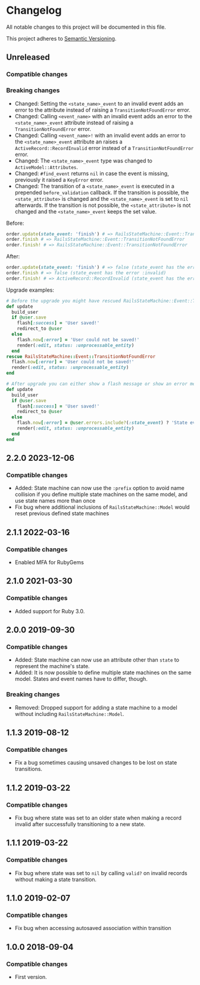 # Changelog
All notable changes to this project will be documented in this file.

This project adheres to [Semantic Versioning](http://semver.org/spec/v2.0.0.html).

## Unreleased

### Compatible changes

### Breaking changes

- Changed: Setting the `<state_name>_event` to an invalid event adds an error to the attribute instead of raising a `TransitionNotFoundError` error.
- Changed: Calling `<event_name>` with an invalid event adds an error to the `<state_name>_event` attribute instead of raising a `TransitionNotFoundError` error.
- Changed: Calling `<event_name>!` with an invalid event adds an error to the `<state_name>_event` attribute an raises a `ActiveRecord::RecordInvalid` error instead of a `TransitionNotFoundError` error.
- Changed: The `<state_name>_event` type was changed to `ActiveModel::Attributes`.
- Changed: `#find_event` returns `nil` in case the event is missing, previously it raised a `KeyError` error.
- Changed: The transition of a `<state_name>_event` is executed in a prepended `before_validation` callback. If the transition is possible, the `<state_attribute>` is changed and the `<state_name>_event` is set to `nil` afterwards. If the transition is not possible, the `<state_attribute>` is not changed and the `<state_name>_event` keeps the set value.

Before:

```ruby
order.update(state_event: 'finish') # => RailsStateMachine::Event::TransitionNotFoundError
order.finish # => RailsStateMachine::Event::TransitionNotFoundError
order.finish! # => RailsStateMachine::Event::TransitionNotFoundError
```

After:

```ruby
order.update(state_event: 'finish') # => false (state_event has the error :invalid)
order.finish # => false (state_event has the error :invalid)
order.finish! # => ActiveRecord::RecordInvalid (state_event has the error :invalid)
```

Upgrade examples:

```ruby
# Before the upgrade you might have rescued RailsStateMachine::Event::TransitionNotFoundError in e.g. a controller
def update
  build_user
  if @user.save
    flash[:success] = 'User saved!'
    redirect_to @user
  else
    flash.now[:error] = 'User could not be saved!'
    render(:edit, status: :unprocessable_entity)
  end
rescue RailsStateMachine::Event::TransitionNotFoundError
  flash.now[:error] = 'User could not be saved!'
  render(:edit, status: :unprocessable_entity)
end

# After upgrade you can either show a flash message or show an error message in your view for the <state>_event attribute
def update
  build_user
  if @user.save
    flash[:success] = 'User saved!'
    redirect_to @user
  else
    flash.now[:error] = @user.errors.include?(:state_event) ? 'State event not valid anymore, maybe reload the page?' : 'User could not be saved!'
    render(:edit, status: :unprocessable_entity)
  end
end
```

## 2.2.0 2023-12-06

### Compatible changes

- Added: State machine can now use the `:prefix` option to avoid name collision if you define multiple state machines
  on the same model, and use state names more than once
- Fix bug where additional inclusions of `RailsStateMachine::Model` would reset previous defined state machines

## 2.1.1 2022-03-16

### Compatible changes

- Enabled MFA for RubyGems

## 2.1.0 2021-03-30

### Compatible changes

- Added support for Ruby 3.0.

## 2.0.0 2019-09-30

### Compatible changes

- Added: State machine can now use an attribute other than `state` to represent the machine's state.
- Added: It is now possible to define multiple state machines on the same model. States and event names
  have to differ, though.

### Breaking changes

- Removed: Dropped support for adding a state machine to a model without including `RailsStateMachine::Model`.


## 1.1.3 2019-08-12

### Compatible changes

- Fix a bug sometimes causing unsaved changes to be lost on state transitions.

## 1.1.2 2019-03-22

### Compatible changes

- Fix bug where state was set to an older state when making a record invalid after successfully transitioning to a new state.

## 1.1.1 2019-03-22

### Compatible changes

- Fix bug where state was set to `nil` by calling `valid?` on invalid records without making a state transition.

## 1.1.0 2019-02-07

### Compatible changes

- Fix bug when accessing autosaved association within transition

## 1.0.0 2018-09-04

### Compatible changes

- First version.
